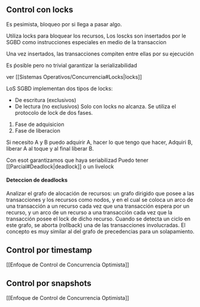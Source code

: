 ## Control con locks
Es pesimista, bloqueo por si llega a pasar algo.

Utiliza locks para bloquear los recursos, Los loscks son insertados por le SGBD como instrucciones especiales en medio de la transaccion 

Una vez insertados, las transacciones compiten entre ellas por su ejecución

Es ṕosible pero no trivial garantizar la serializabilidad

ver [[Sistemas Operativos/Concurrencia#Locks|locks]]

LoS SGBD implementan dos tipos de locks: 
-  De escritura (exclusivos)
- De lectura (no exclusivos)
Solo con locks no alcanza. Se utiliza el protocolo de lock de dos fases.
1. Fase de adquisicion 
2. Fase de liberacion 

Si necesito A y B puedo adquirir A, hacer lo que tengo que hacer, Adquiri B, liberar A al toque y al final liberar B.

Con esot garantizamos que haya seriabilizad
Puedo tener [[Parcial#Deadlock|deadlock]] o un livelock

#### Deteccion de deadlocks

Analizar el grafo de alocación de recursos: un grafo dirigido que posee a las transacciones y los recursos como nodos, y en el cual se coloca un arco de una transacción a un recurso cada vez que una transacción espera por un recurso, y un arco de un recurso a una transacción cada vez que la transacción posee el lock de dicho recurso. Cuando se detecta un ciclo en este grafo, se aborta (rollback) una de las transacciones involucradas. El concepto es muy similar al del grafo de precedencias para un solapamiento.
## Control por timestamp 
[[Enfoque de Control de Concurrencia Optimista]]
## Control por snapshots
[[Enfoque de Control de Concurrencia Optimista]]